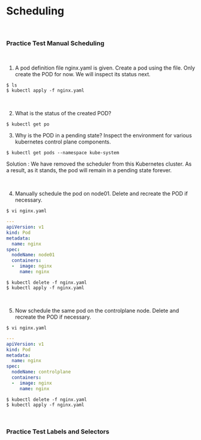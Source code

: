 # Scheduling

<br>

### Practice Test Manual Scheduling

<br>

1. A pod definition file nginx.yaml is given. Create a pod using the file.
Only create the POD for now. We will inspect its status next.

```
$ ls
$ kubectl apply -f nginx.yaml
```

<br>

2. What is the status of the created POD?

```
$ kubectl get po
```

3. Why is the POD in a pending state?
Inspect the environment for various kubernetes control plane components.

```
$ kubectl get pods --namespace kube-system
```
Solution : We have removed the scheduler from this Kubernetes cluster. As a result, as it stands, the pod will remain in a pending state forever.

<br>

4. Manually schedule the pod on node01.
Delete and recreate the POD if necessary.

```
$ vi nginx.yaml
```

```yaml
---
apiVersion: v1
kind: Pod
metadata:
  name: nginx
spec:
  nodeName: node01
  containers:
  -  image: nginx
     name: nginx
```

```
$ kubectl delete -f nginx.yaml
$ kubectl apply -f nginx.yaml
```

<br>

5. Now schedule the same pod on the controlplane node.
Delete and recreate the POD if necessary.

```
$ vi nginx.yaml
```

```yaml
---
apiVersion: v1
kind: Pod
metadata:
  name: nginx
spec:
  nodeName: controlplane
  containers:
  -  image: nginx
     name: nginx
```

```
$ kubectl delete -f nginx.yaml
$ kubectl apply -f nginx.yaml
```

<br>

### Practice Test Labels and Selectors

<br>

